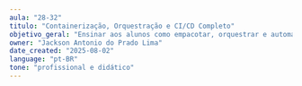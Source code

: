 ```yaml
---
aula: "28-32"
titulo: "Containerização, Orquestração e CI/CD Completo"
objetivo_geral: "Ensinar aos alunos como empacotar, orquestrar e automatizar o ciclo completo de desenvolvimento, build, testes, integração e deploy utilizando Docker, Docker Compose e pipelines CI/CD com GitHub Actions."
owner: "Jackson Antonio do Prado Lima"
date_created: "2025-08-02"
language: "pt-BR"
tone: "profissional e didático"
---
```

